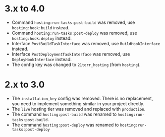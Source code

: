 3.x to 4.0
==========

* Command `hosting:run-tasks:post-build` was removed, use `hosting:hook:build` instead.
* Command `hosting:run-tasks:post-deploy` was removed, use `hosting:hook:deploy` instead.
* Interface `PostBuildTaskInterface` was removed, use `BuildHookInterface` instead.
* Interface `PostDeploymentTaskInterface` was removed, use `DeployHookInterface` instead.
* The config key was changed to `21torr_hosting` (from `hosting`).


2.x to 3.0
==========

* The `installation_key` config was removed. There is no replacement, you need to implement something similar in your project directly.
* The `live` hosting tier was removed and replaced with `production`.
* The command `hosting:post-build` was renamed to `hosting:run-tasks:post-build`.
* The command `hosting:post-deploy` was renamed to `hosting:run-tasks:post-deploy`
